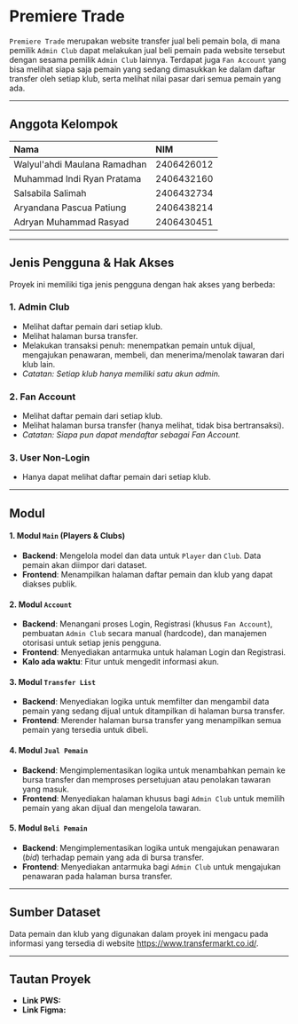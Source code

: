 # Premiere Trade

`Premiere Trade` merupakan website transfer jual beli pemain bola, di mana pemilik `Admin Club` dapat melakukan jual beli pemain pada website tersebut dengan sesama pemilik `Admin Club` lainnya. Terdapat juga `Fan Account` yang bisa melihat siapa saja pemain yang sedang dimasukkan ke dalam daftar transfer oleh setiap klub, serta melihat nilai pasar dari semua pemain yang ada.

---

## Anggota Kelompok

| Nama                          | NIM        |
| :---------------------------- | :--------- |
| Walyul'ahdi Maulana Ramadhan  | 2406426012 |
| Muhammad Indi Ryan Pratama    | 2406432160 |
| Salsabila Salimah             | 2406432734 |
| Aryandana Pascua Patiung      | 2406438214 |
| Adryan Muhammad Rasyad        | 2406430451 |

---

## Jenis Pengguna & Hak Akses

Proyek ini memiliki tiga jenis pengguna dengan hak akses yang berbeda:

### 1. Admin Club
* Melihat daftar pemain dari setiap klub.
* Melihat halaman bursa transfer.
* Melakukan transaksi penuh: menempatkan pemain untuk dijual, mengajukan penawaran, membeli, dan menerima/menolak tawaran dari klub lain.
* *Catatan: Setiap klub hanya memiliki satu akun admin.*

### 2. Fan Account
* Melihat daftar pemain dari setiap klub.
* Melihat halaman bursa transfer (hanya melihat, tidak bisa bertransaksi).
* *Catatan: Siapa pun dapat mendaftar sebagai Fan Account.*

### 3. User Non-Login
* Hanya dapat melihat daftar pemain dari setiap klub.

---

## Modul

#### 1. Modul `Main` (Players & Clubs)
* **Backend**: Mengelola model dan data untuk `Player` dan `Club`. Data pemain akan diimpor dari dataset.
* **Frontend**: Menampilkan halaman daftar pemain dan klub yang dapat diakses publik.

#### 2. Modul `Account`
* **Backend**: Menangani proses Login, Registrasi (khusus `Fan Account`), pembuatan `Admin Club` secara manual (hardcode), dan manajemen otorisasi untuk setiap jenis pengguna.
* **Frontend**: Menyediakan antarmuka untuk halaman Login dan Registrasi.
* **Kalo ada waktu**: Fitur untuk mengedit informasi akun.

#### 3. Modul `Transfer List`
* **Backend**: Menyediakan logika untuk memfilter dan mengambil data pemain yang sedang dijual untuk ditampilkan di halaman bursa transfer.
* **Frontend**: Merender halaman bursa transfer yang menampilkan semua pemain yang tersedia untuk dibeli.

#### 4. Modul `Jual Pemain`
* **Backend**: Mengimplementasikan logika untuk menambahkan pemain ke bursa transfer dan memproses persetujuan atau penolakan tawaran yang masuk.
* **Frontend**: Menyediakan halaman khusus bagi `Admin Club` untuk memilih pemain yang akan dijual dan mengelola tawaran.

#### 5. Modul `Beli Pemain`
* **Backend**: Mengimplementasikan logika untuk mengajukan penawaran (*bid*) terhadap pemain yang ada di bursa transfer.
* **Frontend**: Menyediakan antarmuka bagi `Admin Club` untuk mengajukan penawaran pada halaman bursa transfer.

---

## Sumber Dataset

Data pemain dan klub yang digunakan dalam proyek ini mengacu pada informasi yang tersedia di website https://www.transfermarkt.co.id/.

---

## Tautan Proyek

* **Link PWS:** 
* **Link Figma:** 